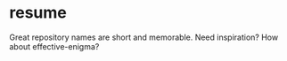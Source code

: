 # resume
Great repository names are short and memorable. Need inspiration? How about effective-enigma?
